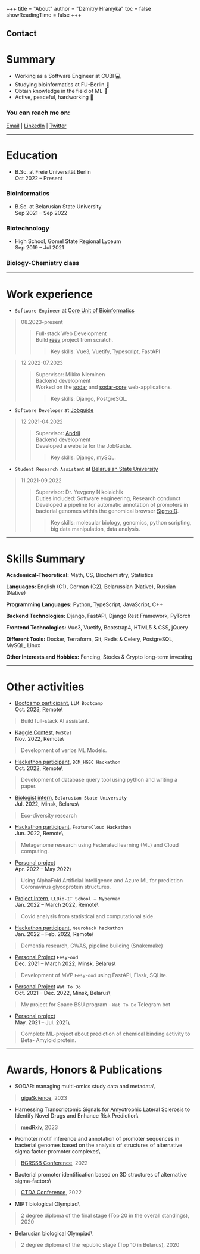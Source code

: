 +++
title = "About"
author = "Dzmitry Hramyka"
toc = false
showReadingTime = false
+++

## Contact

# Summary

- Working as a Software Engineer at CUBI 💻
- Studying bioinformatics at FU-Berlin 🧬
- Obtain knowledge in the field of ML 👾
- Active, peaceful, hardworking 🚀


### You can reach me on:
[Email](mailto:grom.dima.grom@gmail.com)  |  [LinkedIn](https://www.linkedin.com/in/gromdimon/)
 |  [Twitter](https://twitter.com/grom_dimon/)


---
# Education
* B.Sc. at Freie Universität Berlin\
Oct 2022 – Present
### Bioinformatics

* B.Sc. at Belarusian State University\
Sep 2021 – Sep 2022
### Biotechnology

* High School, Gomel State Regional Lyceum\
Sep 2019 – Jul 2021
### Biology-Chemistry class


---
# Work experience

* `Software Engineer` at [Core Unit of Bioinformatics](https://www.cubi.bihealth.org/)
> 08.2023-present
 >> Full-stack Web Development\
 >> Build [reev](https://github.com/bihealth/reev) project from scratch.
  >>> Key skills: Vue3, Vuetify, Typescript, FastAPI 

> 12.2022-07.2023
 >> Supervisor: Mikko Nieminen\
 >> Backend development\
 >> Worked on the [sodar](https://github.com/bihealth/sodar-server) and [sodar-core](https://github.com/bihealth/sodar-core) web-applications.
  >>> Key skills: Django, PostgreSQL.

* `Software Developer` at [Jobguide](https://jobguide.ru/)
> 12.2021-04.2022
>> Supervisor: [Andrii](https://github.com/DyxaDevelop)\
>> Backend development\
>> Developed a website for the JobGuide.
>>> Key skills: Django, mySQL.

* `Student Research Assistant` at [Belarusian State University](https://bsu.by/en/)
> 11.2021-09.2022
>> Supervisor: Dr. Yevgeny Nikolaichik\
>> Duties included: Software engineering, Research condunct\
>> Developed a pipeline for automatic annotation of promoters in bacterial genomes
within the genomical browser [SigmoID](https://github.com/nikolaichik/SigmoID).
>>> Key skills: molecular biology, genomics, python scripting, big data manipulation, data analysis.


---
# Skills Summary

**Academical-Theoretical:** Math, CS, Biochemistry, Statistics

**Languages:** English (C1), German (C2), Belarussian (Native), Russian (Native)

**Programming Languages:** Python, TypeScript, JavaScript, C++

**Backend Technologies:** Django, FastAPI, Django Rest Framework, PyTorch

**Frontend Technologies:** Vue3, Vuetify, Bootstrap4, HTML5 & CSS, jQuery

**Different Tools:** Docker, Terraform, Git, Redis & Celery, PostgreSQL, MySQL, Linux

**Other Interests and Hobbies:** Fencing, Stocks & Crypto long-term investing


---
# Other activities
* [Bootcamp participant](https://fullstackdeeplearning.com/llm-bootcamp/), `LLM Bootcamp`\
Oct. 2023, Remote\
> Build full-stack AI assistant.

* [Kaggle Contest](https://www.kaggle.com/competitions/open-problems-multimodal), `MmSCel`\
Nov. 2022, Remote\
> Development of verios ML Models.

* [Hackathon participant](https://www.hgsc.bcm.edu/events/hackathon), `BCM_HGSC Hackathon`\
Oct. 2022, Remote\
> Development of database query tool using python and writing a paper.

* [Biologist intern](https://bsu.by/en/), `Belarusian State University` \
Jul. 2022, Minsk, Belarus\
> Eco-diversity research

* [Hackathon participant](https://featurecloud.ai/hackathon-2022), `FeatureCloud Hackathon` \
Jun. 2022, Remote\
> Metagenome research using Federated learning (ML) and Cloud computing.

* [Personal project](https://github.com/gromdimon/AlphaFold_Glycoprotein) \
Apr. 2022 – May 2022\
> Using AlphaFold Artificial Intelligence and Azure ML for prediction Coronavirus
 glycoprotein structures.

* [Project Intern](https://www.llbschool.org/internship-trainings), `LLBio-IT School – Nyberman`\
Jan. 2022 – March 2022, Remote\
> Covid analysis from statistical and computational side.

* [Hackathon participant](https://demondementia.com/neurohack2022/), `Neurohack hackathon` \
Jan. 2022 – Feb. 2022, Remote\
> Dementia research, GWAS, pipeline building (Snakemake)

* [Personal Project](https://eesyfood.herokuapp.com/)  `EesyFood` \
Dec. 2021 – March 2022, Minsk, Belarus\
> Development of MVP `EesyFood` using FastAPI, Flask, SQLite.

* [Personal Project](https://github.com/gromdimon/telegram_what_bot)  `Wat To Do` \
Oct. 2021 – Dec. 2022, Minsk, Belarus\
> My project for Space BSU program -  `Wat To Do`  Telegram bot

* [Personal project](https://github.com/gromdimon/Bioactivity_prediction_project)\
May. 2021 – Jul. 2021\
> Complete ML-project about prediction of chemical binding activity to Beta- Amyloid protein.


---
# Awards, Honors & Publications
- SODAR: managing multi-omics study data and metadata\
> [gigaScience](https://doi.org/10.1093/gigascience/giad052), 2023
- Harnessing Transcriptomic Signals for Amyotrophic Lateral Sclerosis to Identify Novel Drugs and Enhance Risk Prediction\
> [medRxiv](https://www.medrxiv.org/content/10.1101/2023.01.18.23284589v2), 2023
- Promoter motif inference and annotation of promoter sequences 
in bacterial genomes based on the analysis of structures 
of alternative sigma factor-promoter complexes\
> [BGRSSB Conference](https://disk.icgbio.ru/s/ejG5gRfYGRpML25), 2022
- Bacterial promoter identification based on 3D structures of alternative sigma-factors\
> [CTDA Conference](https://ctda.rfe.by/media/docs/2022/konf/CTDA-2022-matherials-epub-before-print.pdf), 2022
- MIPT biological Olympiad\
> 2 degree diploma of the final stage (Top 20 in the overall standings), 2020
- Belarusian biological Olympiad\
> 2 degree diploma of the republic stage (Top 10 in Belarus), 2020

